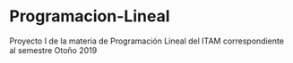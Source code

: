 # Programacion-Lineal

Proyecto I de la materia de Programación Lineal del ITAM correspondiente al semestre Otoño 2019
